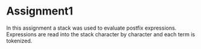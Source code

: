 # Assignment1
In this assignment a stack was used to evaluate postfix expressions. Expressions are read into the stack character by character and each  term is tokenized.
